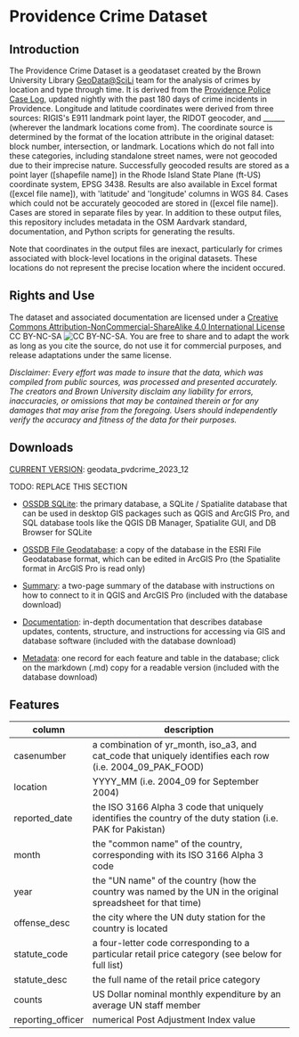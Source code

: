 # Providence Crime Dataset

## Introduction

The Providence Crime Dataset is a geodataset created by the Brown University Library [GeoData@SciLi](https://libguides.brown.edu/geodata/) team for the analysis of crimes by location and type through time. It is derived from the [Providence Police Case Log](https://data.providenceri.gov/Public-Safety/Providence-Police-Case-Log-Past-180-days/rz3y-pz8v/about_data), updated nightly with the past 180 days of crime incidents in Providence. Longitude and latitude coordinates were derived from three sources: RIGIS's E911 landmark point layer, the RIDOT geocoder, and ______ (wherever the landmark locations come from). The coordinate source is determined by the format of the location attribute in the original dataset: block number, intersection, or landmark. Locations which do not fall into these categories, including standalone street names, were not geocoded due to their imprecise nature. Successfully geocoded results are stored as a point layer ([shapefile name]) in the Rhode Island State Plane (ft-US) coordinate system, EPSG 3438. Results are also available in Excel format ([excel file name]), with 'latitude' and 'longitude' columns in WGS 84. Cases which could not be accurately geocoded are stored in ([excel file name]). Cases are stored in separate files by year. In addition to these output files, this repository includes metadata in the OSM Aardvark standard, documentation, and Python scripts for generating the results.

Note that coordinates in the output files are inexact, particularly for crimes associated with block-level locations in the original datasets. These locations do not represent the precise location where the incident occured.

## Rights and Use

The dataset and associated documentation are licensed under a [Creative Commons Attribution-NonCommercial-ShareAlike 4.0 International License](https://creativecommons.org/licenses/by-nc-sa/4.0/) CC BY-NC-SA ![CC BY-NC-SA](/images/cc_license.png). You are free to share and to adapt the work as long as you cite the source, do not use it for commercial purposes, and release adaptations under the same license.

*Disclaimer: Every effort was made to insure that the data, which was compiled from public sources, was processed and presented accurately. The creators and Brown University disclaim any liability for errors, inaccuracies, or omissions that may be contained therein or for any damages that may arise from the foregoing. Users should independently verify the accuracy and fitness of the data for their purposes.*

## Downloads

<u>CURRENT VERSION</u>: geodata_pvdcrime_2023_12

TODO: REPLACE THIS SECTION

- [OSSDB SQLite](https://github.com/Brown-University-Library/geodata_ossdb/raw/main/current_db/ossdb_sqlite.zip): the primary database, a SQLite / Spatialite database that can be used in desktop GIS packages such as QGIS and ArcGIS Pro, and SQL database tools like the QGIS DB Manager, Spatialite GUI, and DB Browser for SQLite

- [OSSDB File Geodatabase](https://github.com/Brown-University-Library/geodata_ossdb/raw/main/current_db/ossdb_esri_gdb.zip): a copy of the database in the ESRI File Geodatabase format, which can be edited in ArcGIS Pro (the Spatialite format in ArcGIS Pro is read only)

- [Summary](https://raw.githubusercontent.com/Brown-University-Library/geodata_ossdb/main/current_db/bul_ossdb_summary.pdf): a two-page summary of the database with instructions on how to connect to it in QGIS and ArcGIS Pro (included with the database download)

- [Documentation](https://raw.githubusercontent.com/Brown-University-Library/geodata_ossdb/main/current_db/bul_ossdb_guide.pdf): in-depth documentation that describes database updates, contents, structure, and instructions for accessing via GIS and database software (included with the database download)

- [Metadata](https://github.com/Brown-University-Library/geodata_ossdb/tree/main/current_db/metadata): one record for each feature and table in the database; click on the markdown (.md) copy for a readable version (included with the database download)

## Features

| column    | description                                                                                                  |
| --------- | ------------------------------------------------------------------------------------------------------------ |
| casenumber | a combination of yr_month, iso_a3, and cat_code that uniquely identifies each row (i.e. 2004_09_PAK_FOOD)    |
| location  | YYYY_MM (i.e. 2004_09 for September 2004)                                                                    |
| reported_date  | the ISO 3166 Alpha 3 code that uniquely identifies the country of the duty station (i.e. PAK for Pakistan)   |
| month | the "common name" of the country, corresponding with its ISO 3166 Alpha 3 code                               |
| year  | the "UN name" of the country (how the country was named by the UN in the original spreadsheet for that time) |
| offense_desc     | the city where the UN duty station for the country is located                                                |
| statute_code  | a four-letter code corresponding to a particular retail price category (see below for full list)             |
| statute_desc     | the full name of the retail price category                                                                   |
| counts    | US Dollar nominal monthly expenditure by an average UN staff member                                          |
| reporting_officer     | numerical Post Adjustment Index value                                                                        |
